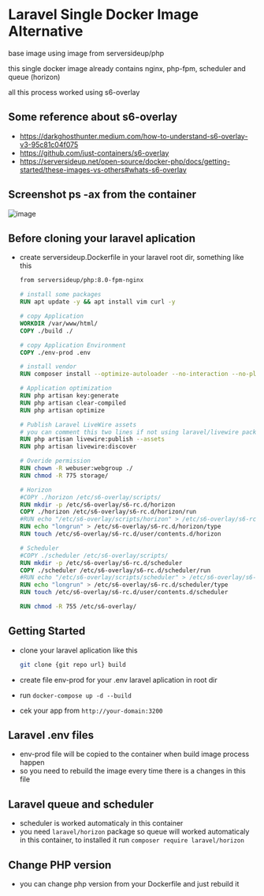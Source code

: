 # Laravel Single Docker Image Alternative

base image using image from serversideup/php 

this single docker image already contains nginx, php-fpm, scheduler and queue (horizon)

all this process worked using s6-overlay

## Some reference about s6-overlay
- https://darkghosthunter.medium.com/how-to-understand-s6-overlay-v3-95c81c04f075
- https://github.com/just-containers/s6-overlay
- https://serversideup.net/open-source/docker-php/docs/getting-started/these-images-vs-others#whats-s6-overlay

## Screenshot ps -ax from the container
![image](https://github.com/jhonoryza/serversideup-laravel/assets/5910636/1940de11-2722-4faa-8826-169310d41bd3)

## Before cloning your laravel aplication 
- create serversideup.Dockerfile in your laravel root dir, something like this

    ```Dockerfile
    from serversideup/php:8.0-fpm-nginx

    # install some packages
    RUN apt update -y && apt install vim curl -y
    
    # copy Application
    WORKDIR /var/www/html/
    COPY ./build ./
    
    # copy Application Environment
    COPY ./env-prod .env
    
    # install vendor
    RUN composer install --optimize-autoloader --no-interaction --no-plugins --no-scripts --prefer-dist --no-dev
    
    # Application optimization
    RUN php artisan key:generate
    RUN php artisan clear-compiled
    RUN php artisan optimize
    
    # Publish Laravel LiveWire assets
    # you can comment this two lines if not using laravel/livewire package
    RUN php artisan livewire:publish --assets
    RUN php artisan livewire:discover
    
    # Overide permission
    RUN chown -R webuser:webgroup ./
    RUN chmod -R 775 storage/
    
    # Horizon
    #COPY ./horizon /etc/s6-overlay/scripts/
    RUN mkdir -p /etc/s6-overlay/s6-rc.d/horizon
    COPY ./horizon /etc/s6-overlay/s6-rc.d/horizon/run
    #RUN echo "/etc/s6-overlay/scripts/horizon" > /etc/s6-overlay/s6-rc.d/horizon/run
    RUN echo "longrun" > /etc/s6-overlay/s6-rc.d/horizon/type
    RUN touch /etc/s6-overlay/s6-rc.d/user/contents.d/horizon
    
    # Scheduler
    #COPY ./scheduler /etc/s6-overlay/scripts/
    RUN mkdir -p /etc/s6-overlay/s6-rc.d/scheduler
    COPY ./scheduler /etc/s6-overlay/s6-rc.d/scheduler/run
    #RUN echo "/etc/s6-overlay/scripts/scheduler" > /etc/s6-overlay/s6-rc.d/scheduler/run
    RUN echo "longrun" > /etc/s6-overlay/s6-rc.d/scheduler/type
    RUN touch /etc/s6-overlay/s6-rc.d/user/contents.d/scheduler
    
    RUN chmod -R 755 /etc/s6-overlay/
    ```

## Getting Started

- clone your laravel aplication like this

    ```bash
    git clone {git repo url} build
    ```

- create file env-prod for your .env laravel aplication in root dir
- run `docker-compose up -d --build`
- cek your app from `http://your-domain:3200`

## Laravel .env files
- env-prod file will be copied to the container when build image process happen
- so you need to rebuild the image every time there is a changes in this file

## Laravel queue and scheduler
- scheduler is worked automaticaly in this container 
- you need `laravel/horizon` package so queue will worked automaticaly in this container, to installed it run `composer require laravel/horizon`

## Change PHP version
- you can change php version from your Dockerfile and just rebuild it

